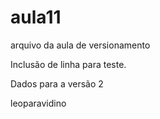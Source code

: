 # aula11
arquivo da aula de versionamento

Inclusão de linha para teste.

Dados para a versão 2

leoparavidino

